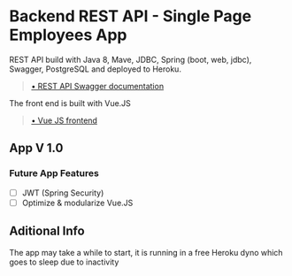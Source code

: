 # Backend REST API - Single Page Employees App

REST API build with Java 8, Mave, JDBC, Spring (boot, web, jdbc), Swagger, PostgreSQL and deployed to Heroku.

>[• REST API Swagger documentation](https://spa-java-api.herokuapp.com/swagger-ui.html)

The front end is built with Vue.JS

>[• Vue JS frontend](https://github.com/BalthazRBlake/SinglePageAppFrontEnd)

## App V 1.0
### Future App Features
- [ ] JWT (Spring Security)
- [ ] Optimize & modularize Vue.JS

## Aditional Info
The app may take a while to start, it is running in a free Heroku dyno which goes to sleep due to inactivity
